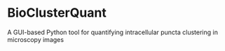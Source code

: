 # BioClusterQuant
A GUI-based Python tool for quantifying intracellular puncta clustering in microscopy images
